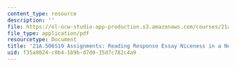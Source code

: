 ```yaml
---
content_type: resource
description: ''
file: https://ol-ocw-studio-app-production.s3.amazonaws.com/courses/21a-506-the-anthropology-of-politics-persuasion-and-power-spring-2019/f35a8024c0b41b9bd7d035d7c782c4a9_MIT21A_506S19_Sec5Response1.pdf
file_type: application/pdf
resourcetype: Document
title: '21A.506S19 Assignments: Reading Response Essay Niceness in a Neoliberal Age'
uid: f35a8024-c0b4-1b9b-d7d0-35d7c782c4a9
---
```

